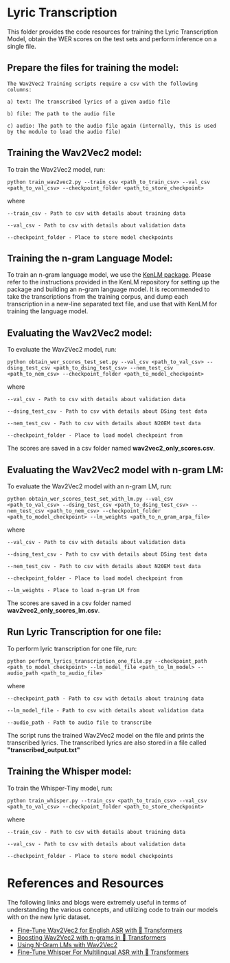 # Lyric Transcription

This folder provides the code resources for training the Lyric Transcription Model, obtain the WER scores on the test sets and perform inference on a single file.


## Prepare the files for training the model:


    The Wav2Vec2 Training scripts require a csv with the following columns:

    a) text: The transcribed lyrics of a given audio file

    b) file: The path to the audio file

    c) audio: The path to the audio file again (internally, this is used by the module to load the audio file)


## Training the Wav2Vec2 model:
 
To train the Wav2Vec2 model, run:

    
    python train_wav2vec2.py --train_csv <path_to_train_csv> --val_csv <path_to_val_csv> --checkpoint_folder <path_to_store_checkpoint>
    
    
where 

`--train_csv - Path to csv with details about training data`

`--val_csv - Path to csv with details about validation data`

`--checkpoint_folder - Place to store model checkpoints`


## Training the n-gram Language Model:

To train an n-gram language model, we use the [KenLM package](https://github.com/kpu/kenlm).
Please refer to the instructions provided in the KenLM repository for setting up the package and building an n-gram language model.
It is recommended to take the transcriptions from the training corpus, and dump each transcription in a new-line separated text file, and use that with KenLM for training the language model.

## Evaluating the Wav2Vec2 model:
 
To evaluate the Wav2Vec2 model, run:

    
    python obtain_wer_scores_test_set.py --val_csv <path_to_val_csv> --dsing_test_csv <path_to_dsing_test_csv> --nem_test_csv <path_to_nem_csv> --checkpoint_folder <path_to_model_checkpoint>
    
    
where 

`--val_csv - Path to csv with details about validation data`

`--dsing_test_csv - Path to csv with details about DSing test data`

`--nem_test_csv - Path to csv with details about N20EM test data`

`--checkpoint_folder - Place to load model checkpoint from`

The scores are saved in a csv folder named **wav2vec2_only_scores.csv**.

## Evaluating the Wav2Vec2 model with n-gram LM:
 
To evaluate the Wav2Vec2 model with an n-gram LM, run:

    
    python obtain_wer_scores_test_set_with_lm.py --val_csv <path_to_val_csv> --dsing_test_csv <path_to_dsing_test_csv> --nem_test_csv <path_to_nem_csv> --checkpoint_folder <path_to_model_checkpoint> --lm_weights <path_to_n_gram_arpa_file>
    
    
where 

`--val_csv - Path to csv with details about validation data`

`--dsing_test_csv - Path to csv with details about DSing test data`

`--nem_test_csv - Path to csv with details about N20EM test data`

`--checkpoint_folder - Place to load model checkpoint from`

`--lm_weights - Place to load n-gram LM from`

The scores are saved in a csv folder named **wav2vec2_only_scores_lm.csv**.

## Run Lyric Transcription for one file:
 
To perform lyric transcription for one file, run:

    python perform_lyrics_transcription_one_file.py --checkpoint_path <path_to_model_checkpoint> --lm_model_file <path_to_lm_model> --audio_path <path_to_audio_file>    
    
where 

`--checkpoint_path - Path to csv with details about training data`

`--lm_model_file - Path to csv with details about validation data`

`--audio_path - Path to audio file to transcribe`

The script runs the trained Wav2Vec2 model  on the file and prints the transcribed lyrics. 
The transcribed lyrics are also stored in a file called **"transcribed_output.txt"**


## Training the Whisper model:
 
To train the Whisper-Tiny model, run:

    
    python train_whisper.py --train_csv <path_to_train_csv> --val_csv <path_to_val_csv> --checkpoint_folder <path_to_store_checkpoint>
    
    
where 

`--train_csv - Path to csv with details about training data`

`--val_csv - Path to csv with details about validation data`

`--checkpoint_folder - Place to store model checkpoints`

# References and Resources

The following links and blogs were extremely useful in terms of understanding the various concepts, and utilizing code to train our models with on the new lyric dataset.

* [Fine-Tune Wav2Vec2 for English ASR with 🤗 Transformers](https://huggingface.co/blog/fine-tune-wav2vec2-english)
* [Boosting Wav2Vec2 with n-grams in 🤗 Transformers](https://huggingface.co/blog/wav2vec2-with-ngram)
* [Using N-Gram LMs with Wav2Vec2](http://mohitmayank.com/a_lazy_data_science_guide/audio_intelligence/wav2vec2/)
* [Fine-Tune Whisper For Multilingual ASR with 🤗 Transformers](https://huggingface.co/blog/fine-tune-whisper)


